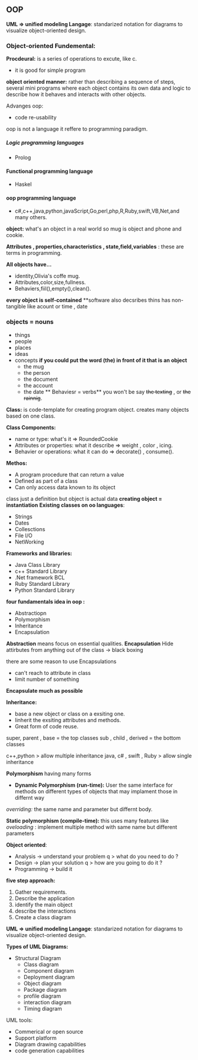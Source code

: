 ## OOP

**UML => unified modeling Langage**: standarized notation for diagrams to visualize object-oriented design.

### Object-oriented Fundemental:

**Procdeural:** is a series of operations to excute, like c.
* it is good for simple program

**object oriented manner:** rather than describing a sequence of steps, several mini programs where each object contains its own data and logic to describe how it behaves and interacts with other objects.

Advanges oop:
* code re-usability

oop is not a language it reffere to programming paradigm.

##### Logic programming languages
* Prolog

#### Functional programming language
* Haskel

#### oop programming language 
* c#,c++,java,python,javaScript,Go,perl,php,R,Ruby,swift,VB,Net,and many others.

**object:** what's an object in a real world so mug is object and phone and cookie.

**Attributes , properties,characteristics , state,field,variables** : these are terms in programming.

**All objects have...**
* identity,Olivia's coffe mug.
* Attributes,color,size,fullness.
* Behaviers,fiil(),empty(),clean().

**every object is self-contained**
**software also decsribes thins has non-tangible like acount or time , date

### objects = nouns
* things
* people 
* places
* ideas
* concepts
  **if you could put the word (the) in front of it that is an object**
  * the mug
  * the person
  * the document
  * the account
  * the date
** Behaviesr = verbs** you won't be say ~~the texting~~ , or ~~the rainnig~~.

**Class:** is code-template for creating program object.
creates many objects based on one class.

**Class Components:**
* name or type: what's it => RoundedCookie
* Attributes or properties: what it describe => weight , color , icing.
* Behavier or operations: what it can do => decorate() , consume().

**Methos:** 
* A program procedure that can return a value
* Defined as part of a class
* Can only access data known to its object

class just a definition but object is  actual data
**creating object = instantiation**
**Existing classes on oo languages**:
* Strings
* Dates
* Collesctions
* File I/O
* NetWorking
  
**Frameworks and libraries:**
  * Java Class Library
  * c++ Standard Library
  * .Net framework BCL
  * Ruby Standard Library
  * Python Standard Library

**four fundamentals idea in oop :**
* Abstractiopn
* Polymorphism
* Inheritance
* Encapsulation

**Abstraction** means focus on essential qualities.
**Encapsulation** Hide attirbutes from anything out of the class -> black boxing

there are some reason to use Encapsulations
* can't reach to attribute in class
* limit number of something

**Encapsulate much as possible**

**Inheritance:**
* base a new object or class on a exsiting one.
* linherit the exsiting attributes and methods.
* Great form of code reuse.
  
super, parent , base = the top classes 
sub , child , derived = the bottom classes

c++,python > allow multiple inheritance
java, c# , swift , Ruby > allow single inheritance

**Polymorphism** having many forms

* **Dynamic Polymorphism (run-time):** User the same interface for methods on different types of objects that may implament those in differnt way

*overriding:* the same name and parameter but differnt body.

**Static polymorphism (compile-time):** this uses many features like *oveloading* : implement multiple method with same name but different parameters

**Object oriented**:
* Analysis -> understand your problem  q > what do you need to do ?
* Design -> plan your solution q > how are you going to do it ?
* Programming -> build it  

**five step approach:**
1. Gather requirements.
2. Describe the application
3. identify the main object
4. describe the interactions
5. Create a class diagram
   
  **UML => unified modeling Langage**: standarized notation for diagrams to visualize object-oriented design.

  **Types of UML Diagrams:**
  * Structural Diagram
    * Class diagram
    * Component diagram
    * Deployment diagram
    * Object diagram
    * Package diagram
    * profile diagram
    * interaction diagram
    * Timing diagram
  
  UML tools:
  * Commerical or open source
  * Support platform
  * Diagram drawing capabilities
  * code generation capabilities
  

